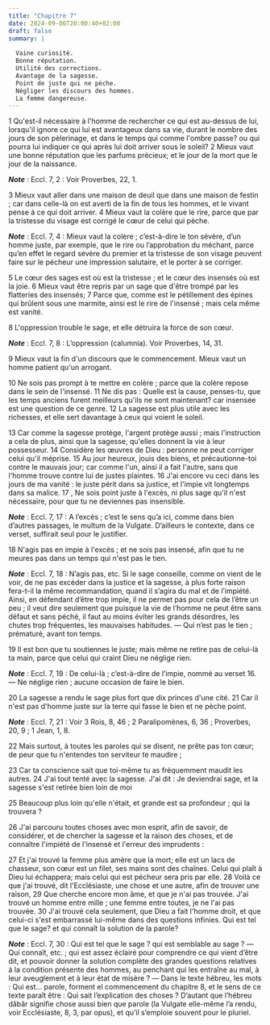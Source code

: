 ```yaml
---
title: "Chapitre 7"
date: 2024-09-06T20:00:40+02:00
draft: false
summary: |
  
  Vaine curiosité.
  Bonne réputation.
  Utilité des corrections.
  Avantage de la sagesse.
  Point de juste qui ne pèche.
  Négliger les discours des hommes.
  La femme dangereuse.
---
```



1 Qu'est-il nécessaire à l'homme de rechercher ce qui est au-dessus de lui, lorsqu'il ignore ce qui lui est avantageux dans sa vie, durant le nombre des jours de son pèlerinage, et dans le temps qui comme l'ombre passe? ou qui pourra lui indiquer ce qui après lui doit arriver sous le soleil? 2 Mieux vaut une bonne réputation que les parfums précieux; et le jour de la mort que le jour de la naissance.

***Note*** :  Eccl. 7, 2 : Voir Proverbes, 22, 1.

3 Mieux vaut aller dans une maison de deuil que dans une maison de festin ; car dans celle-là on est averti de la fin de tous les hommes, et le vivant pense à ce qui doit arriver. 4 Mieux vaut la colère que le rire, parce que par la tristesse du visage est corrigé le cœur de celui qui pèche.

***Note*** :  Eccl. 7, 4 : Mieux vaut la colère ; c’est-à-dire le ton sévère, d’un homme juste, par exemple, que le rire ou l’approbation du méchant, parce qu’en effet le regard sévère du premier et la tristesse de son visage peuvent faire sur le pécheur une impression salutaire, et le porter à se corriger.

5 Le cœur des sages est où est la tristesse ; et le cœur des insensés où est la joie. 6 Mieux vaut être repris par un sage que d'être trompé par les flatteries des insensés; 7 Parce que, comme est le pétillement des épines qui brûlent sous une marmite, ainsi est le rire de l'insensé ; mais cela même est vanité.


8 L'oppression trouble le sage, et elle détruira la force de son cœur.

***Note*** :  Eccl. 7, 8 : L’oppression (calumnia). Voir Proverbes, 14, 31.

9 Mieux vaut la fin d'un discours que le commencement. Mieux vaut un homme patient qu'un arrogant.


10 Ne sois pas prompt à te mettre en colère ; parce que la colère repose dans le sein de l'insensé. 11 Ne dis pas : Quelle est la cause, penses-tu, que les temps anciens furent meilleurs qu'ils ne sont maintenant? car insensée est une question de ce genre. 12 La sagesse est plus utile avec les richesses, et elle sert davantage à ceux qui voient le soleil.


13 Car comme la sagesse protège, l'argent protège aussi ; mais l'instruction a cela de plus, ainsi que la sagesse, qu'elles donnent la vie à leur possesseur. 14 Considère les œuvres de Dieu : personne ne peut corriger celui qu'il méprise. 15 Au jour heureux, jouis des biens, et précautionne-toi contre le mauvais jour; car comme l'un, ainsi il a fait l'autre, sans que l'homme trouve contre lui de justes plaintes. 16 J'ai encore vu ceci dans les jours de ma vanité : le juste périt dans sa justice, et l'impie vit longtemps dans sa malice. 17 , Ne sois point juste à l'excès, ni plus sage qu'il n'est nécessaire, pour que tu ne deviennes pas insensible.

***Note*** :  Eccl. 7, 17 : A l’excès ; c’est le sens qu’a ici, comme dans bien d’autres passages, le multum de la Vulgate. D’ailleurs le contexte, dans ce verset, suffirait seul pour le justifier.


18 N'agis pas en impie à l'excès ; et ne sois pas insensé, afin que tu ne meures pas dans un temps qui n'est pas le tien.

***Note*** :  Eccl. 7, 18 : N’agis pas, etc. Si le sage conseille, comme on vient de le voir, de ne pas excéder dans la justice et la sagesse, à plus forte raison fera-t-il la même recommandation, quand il s’agira du mal et de l’impiété. Ainsi, en défendant d’être trop impie, il ne permet pas pour cela de l’être un peu ; il veut dire seulement que puisque la vie de l’homme ne peut être sans défaut et sans péché, il faut au moins éviter les grands désordres, les chutes trop fréquentes, les mauvaises habitudes. ― Qui n’est pas le tien ; prématuré, avant ton temps.


19 Il est bon que tu soutiennes le juste; mais même ne retire pas de celui-là ta main, parce que celui qui craint Dieu ne néglige rien.

***Note*** :  Eccl. 7, 19 : De celui-là ; c’est-à-dire de l’impie, nommé au verset 16. ― Ne néglige rien ; aucune occasion de faire le bien.

20 La sagesse a rendu le sage plus fort que dix princes d'une cité. 21 Car il n'est pas d'homme juste sur la terre qui fasse le bien et ne pèche point.

***Note*** :  Eccl. 7, 21 : Voir 3 Rois, 8, 46 ; 2 Paralipomènes, 6, 36 ; Proverbes, 20, 9 ; 1 Jean, 1, 8.

22 Mais surtout, à toutes les paroles qui se disent, ne prête pas ton cœur; de peur que tu n'entendes ton serviteur te maudire ;


23 Car ta conscience sait que toi-même tu as fréquemment maudit les autres. 24 J'ai tout tenté avec la sagesse. J'ai dit : Je deviendrai sage, et la sagesse s'est retirée bien loin de moi


25 Beaucoup plus loin qu'elle n'était, et grande est sa profondeur ; qui la trouvera ?


26 J'ai parcouru toutes choses avec mon esprit, afin de savoir, de considérer, et de chercher la sagesse et la raison des choses, et de connaître l'impiété de l'insensé et l'erreur des imprudents :


27 Et j'ai trouvé la femme plus amère que la mort; elle est un lacs de chasseur, son cœur est un filet, ses mains sont des chaînes. Celui qui plaît à Dieu lui échappera; mais celui qui est pécheur sera pris par elle. 28 Voilà ce que j'ai trouvé, dit l'Ecclésiaste, une chose et une autre, afin de trouver une raison, 29 Que cherche encore mon âme, et que je n'ai pas trouvée. J'ai trouvé un homme entre mille ; une femme entre toutes, je ne l'ai pas trouvée. 30 J'ai trouvé cela seulement, que Dieu a fait l'homme droit, et que celui-ci s'est embarrassé lui-même dans des questions infinies.
Qui est tel que le sage? et qui connaît la solution de la parole?

***Note*** :  Eccl. 7, 30 : Qui est tel que le sage ? qui est semblable au sage ? ― Qui connaît, etc. ; qui est assez éclairé pour comprendre ce qui vient d’être dit, et pouvoir donner la solution complète des grandes questions relatives à la condition présente des hommes, au penchant qui les entraîne au mal, à leur aveuglement et à leur état de misère ? ― Dans le texte hébreu, les mots : Qui est… parole, forment el commencement du chapitre 8, et le sens de ce texte paraît être : Qui sait l’explication des choses ? D’autant que l’hébreu dâbâr signifie chose aussi bien que parole (la Vulgate elle-même l’a rendu, voir Ecclésiaste, 8, 3, par opus), et qu’il s’emploie souvent pour le pluriel.

